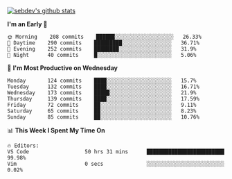 [![sebdev's github stats](https://github-readme-stats.vercel.app/api?username=sebdeveloper6952&theme=vue-dark)](https://github.com/anuraghazra/github-readme-stats)
<!--START_SECTION:waka-->
**I'm an Early 🐤** 

```text
🌞 Morning    208 commits    ██████░░░░░░░░░░░░░░░░░░░   26.33% 
🌆 Daytime    290 commits    █████████░░░░░░░░░░░░░░░░   36.71% 
🌃 Evening    252 commits    ████████░░░░░░░░░░░░░░░░░   31.9% 
🌙 Night      40 commits     █░░░░░░░░░░░░░░░░░░░░░░░░   5.06%

```
📅 **I'm Most Productive on Wednesday** 

```text
Monday       124 commits    ████░░░░░░░░░░░░░░░░░░░░░   15.7% 
Tuesday      132 commits    ████░░░░░░░░░░░░░░░░░░░░░   16.71% 
Wednesday    173 commits    █████░░░░░░░░░░░░░░░░░░░░   21.9% 
Thursday     139 commits    ████░░░░░░░░░░░░░░░░░░░░░   17.59% 
Friday       72 commits     ██░░░░░░░░░░░░░░░░░░░░░░░   9.11% 
Saturday     65 commits     ██░░░░░░░░░░░░░░░░░░░░░░░   8.23% 
Sunday       85 commits     ██░░░░░░░░░░░░░░░░░░░░░░░   10.76%

```


📊 **This Week I Spent My Time On** 

```text
🔥 Editors: 
VS Code                  50 hrs 31 mins      █████████████████████████   99.98% 
Vim                      0 secs              ░░░░░░░░░░░░░░░░░░░░░░░░░   0.02%

```


<!--END_SECTION:waka-->

